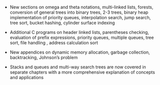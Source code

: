
 - New sections on omega and theta notations, multi-linked lists, forests, conversion of 
general trees into binary trees, 2-3 trees, binary heap implementation of priority queues, 
interpolation search, jump search, tree sort, bucket hashing, cylinder surface indexing 

 - Additional C programs on header linked lists, parentheses checking, evaluation of prefix 
expressions, priority queues, multiple queues, tree sort, file handling , address calculation 
sort
 

 - New appendices on dynamic memory allocation, garbage collection, backtracking, 
Johnson’s problem
 

 - Stacks and queues and multi-way search trees are now covered in separate chapters with 
a more comprehensive explanation of concepts and applications
 
